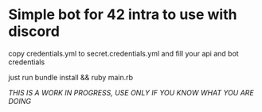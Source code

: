 # Simple bot for 42 intra to use with discord

copy credentials.yml to secret.credentials.yml and fill your api and bot credentials

just run bundle install && ruby main.rb

*THIS IS A WORK IN PROGRESS, USE ONLY IF YOU KNOW WHAT YOU ARE DOING*